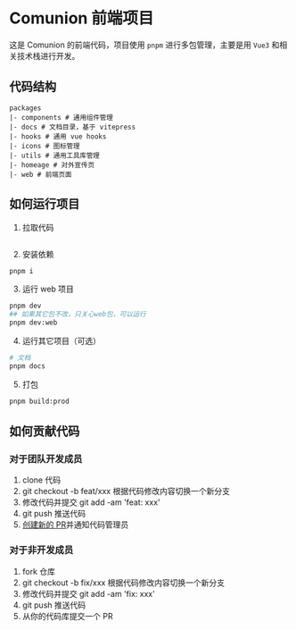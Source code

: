 # Comunion 前端项目

这是 Comunion 的前端代码，项目使用 `pnpm` 进行多包管理，主要是用 `Vue3` 和相关技术栈进行开发。

## 代码结构

```
packages
|- components # 通用组件管理
|- docs # 文档目录，基于 vitepress
|- hooks # 通用 vue hooks
|- icons # 图标管理
|- utils # 通用工具库管理
|- homeage # 对外宣传页
|- web # 前端页面
```

## 如何运行项目

1. 拉取代码

```sh

```

2. 安装依赖

```sh
pnpm i
```

3. 运行 web 项目

```sh
pnpm dev
## 如果其它包不改，只关心web包，可以运行
pnpm dev:web
```

4. 运行其它项目（可选）

```sh
# 文档
pnpm docs
```

5. 打包

```sh
pnpm build:prod
```

## 如何贡献代码

### 对于团队开发成员

1. clone 代码
2. git checkout -b feat/xxx 根据代码修改内容切换一个新分支
3. 修改代码并提交 git add -am 'feat: xxx'
4. git push 推送代码
5. [创建新的 PR]( /v5-front/pulls)并通知代码管理员

### 对于非开发成员

1. fork 仓库
2. git checkout -b fix/xxx 根据代码修改内容切换一个新分支
3. 修改代码并提交 git add -am 'fix: xxx'
4. git push 推送代码
5. 从你的代码库提交一个 PR


